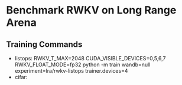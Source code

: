 # Benchmark RWKV on Long Range Arena

## Training Commands
- listops: RWKV_T_MAX=2048 CUDA_VISIBLE_DEVICES=0,5,6,7 RWKV_FLOAT_MODE=fp32 python -m train wandb=null experiment=lra/rwkv-listops trainer.devices=4
- cifar:
